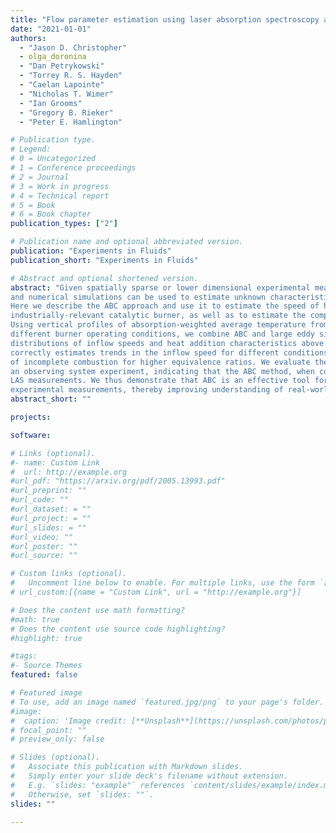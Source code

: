 ```yaml
---
title: "Flow parameter estimation using laser absorption spectroscopy and approximate Bayesian computation"
date: "2021-01-01"
authors:
  - "Jason D. Christopher" 
  - olga_doronina
  - "Dan Petrykowski"
  - "Torrey R. S. Hayden"
  - "Caelan Lapointe"
  - "Nicholas T. Wimer"
  - "Ian Grooms"
  - "Gregory B. Rieker"
  - "Peter E. Hamlington"

# Publication type.
# Legend:
# 0 = Uncategorized
# 1 = Conference proceedings
# 2 = Journal
# 3 = Work in progress
# 4 = Technical report
# 5 = Book
# 6 = Book chapter
publication_types: ["2"]

# Publication name and optional abbreviated version.
publication: "Experiments in Fluids"
publication_short: "Experiments in Fluids"

# Abstract and optional shortened version.
abstract: "Given spatially sparse or lower dimensional experimental measurements, approximate Bayesian computation (ABC) 
and numerical simulations can be used to estimate unknown characteristics of complex multi-physics engineering systems. 
Here we describe the ABC approach and use it to estimate the speed of high-temperature gases exiting an 
industrially-relevant catalytic burner, as well as to estimate the completeness of combustion within the burner. 
Using vertical profiles of absorption-weighted average temperature from laser absorption spectroscopy (LAS) at three 
different burner operating conditions, we combine ABC and large eddy simulations (LES) to generate posterior 
distributions of inflow speeds and heat addition characteristics above the burner. We show that the ABC method 
correctly estimates trends in the inflow speed for different conditions, and we find that there is a strong likelihood 
of incomplete combustion for higher equivalence ratios. We evaluate the predictive capability of the approach using 
an observing system experiment, indicating that the ABC method, when combined with LES, is able to accurately predict 
LAS measurements. We thus demonstrate that ABC is an effective tool for obtaining additional insights from available 
experimental measurements, thereby improving understanding of real-world engineering systems."
abstract_short: ""

projects:

software: 

# Links (optional).
#- name: Custom Link
#  url: http://example.org
#url_pdf: "https://arxiv.org/pdf/2005.13993.pdf"
#url_preprint: ""
#url_code: ""
#url_dataset: = ""
#url_project: = ""
#url_slides: = ""
#url_video: ""
#url_poster: ""
#url_source: ""

# Custom links (optional).
#   Uncomment line below to enable. For multiple links, use the form `[{...}, {...}, {...}]`.
# url_custom:[{name = "Custom Link", url = "http://example.org"}]

# Does the content use math formatting?
#math: true
# Does the content use source code highlighting?
#highlight: true

#tags:
#- Source Themes
featured: false

# Featured image
# To use, add an image named `featured.jpg/png` to your page's folder.
#image:
#  caption: 'Image credit: [**Unsplash**](https://unsplash.com/photos/pLCdAaMFLTE)'
# focal_point: ""
# preview_only: false

# Slides (optional).
#   Associate this publication with Markdown slides.
#   Simply enter your slide deck's filename without extension.
#   E.g. `slides: "example"` references `content/slides/example/index.md`.
#   Otherwise, set `slides: ""`.
slides: ""

---
```

